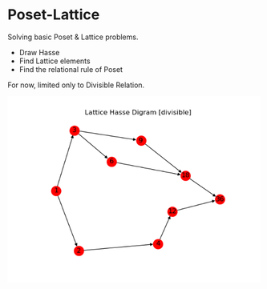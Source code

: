 # Poset-Lattice
Solving basic Poset &amp; Lattice problems. 

- Draw Hasse
- Find Lattice elements
- Find the relational rule of Poset

For now, limited only to Divisible Relation.

![alt text](https://github.com/muazhari/Poset-Lattice/blob/master/assets/img1.png)
